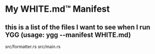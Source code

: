 # My WHITE.md™ Manifest
## this is a list of the files I want to see when I run YGG (usage: ygg --manifest WHITE.md)

src/formatter.rs
src/main.rs